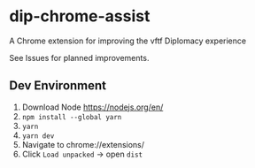 # dip-chrome-assist
A Chrome extension for improving the vftf Diplomacy experience

See Issues for planned improvements.

## Dev Environment

1) Download Node https://nodejs.org/en/
2) `npm install --global yarn`
3) `yarn`
4) `yarn dev`
5) Navigate to chrome://extensions/
6) Click `Load unpacked` -> open `dist`
